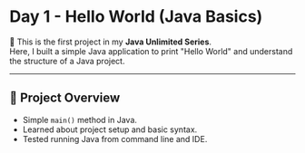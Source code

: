 # Day 1 - Hello World (Java Basics)

🚀 This is the first project in my **Java Unlimited Series**.  
Here, I built a simple Java application to print "Hello World" and understand the structure of a Java project.

---

## 📌 Project Overview
- Simple `main()` method in Java.
- Learned about project setup and basic syntax.
- Tested running Java from command line and IDE.
